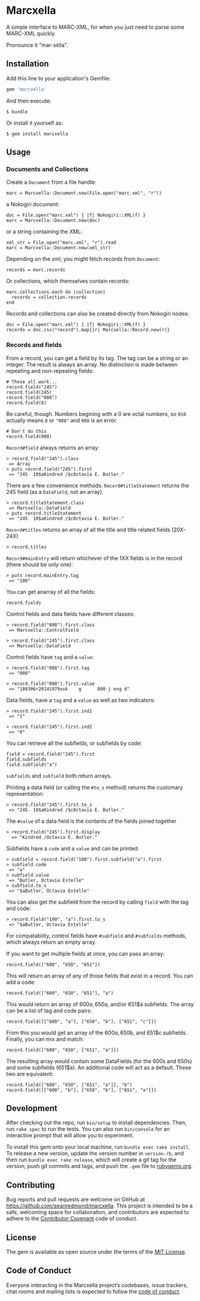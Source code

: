 # Marcxella

A simple interface to MARC-XML, for when you just need to parse some
MARC-XML quickly.

Pronounce it "mar-sélla".

## Installation

Add this line to your application's Gemfile:

```ruby
gem 'marcxella'
```

And then execute:

    $ bundle

Or install it yourself as:

    $ gem install marcxella

## Usage

### Documents and Collections

Create a `Document` from a file handle:

    marc = Marcxella::Document.new(File.open("marc.xml", "r"))
	
a Nokogiri document:

    doc = File.open("marc.xml") { |f| Nokogiri::XML(f) }
	marc = Marcxella::Document.new(doc)
	
or a string containing the XML:

    xml_str = File.open("marc.xml", "r").read
	marc = Marcxella::Document.new(xml_str)

Depending on the xml, you might fetch records from `Document`:

    records = marc.records

Or collections, which themselves contain records:

    marc.collections.each do |collection|
	  records = collection.records
	end
	
Records and collections can also be created directly from Nokogiri nodes:

    doc = File.open("marc.xml") { |f| Nokogiri::XML(f) }
    records = doc.css("record").map{|r| Marcxella::Record.new(r)}
	
### Records and fields

From a record, you can get a field by its tag. The tag can be a string or an
integer. The result is always an array. No distinction is made between repeating
and non-repeating fields:


    # These all work...
    record.field("245")
    record.field(245)
	record.field("008")
	record.field(8) 
	
Be careful, though. Numbers begining with a 0 are octal numbers, so `010` actually means `8` or `"008"` and `008` is an error. 

    # Don't do this
    record.field(008)

`Record#field` always returns an array:

    > record.field("245").class
     => Array
	> puts record.field("245").first
     => "245  10$aKindred /$cOctavia E. Butler."

There are a few convenience methods. `Record#titleStatement` returns the 245
field (as a `DataField`, not an array).

    > record.titleStatement.class
     => Marcxella::DataField
	> puts record.titleStatement
     => "245  10$aKindred /$cOctavia E. Butler."

`Record#titles` returns an array of all the title and title related fields
(20X-24X)
	
	> record.titles

`Record#mainEntry` will return whichever of the 1XX fields is in the record (there should be only one):

	> puts record.mainEntry.tag
     => "100"

You can get anarray of all the fields:

    record.fields

Control fields and data fields have different classes:

    > record.field("008").first.class
     => Marcxella::ControlField

    > record.field("245").first.class
     => Marcxella::DataField	 
	 
Control fields have `tag` and a `value`:

    > record.field("008").first.tag
     => "008"

    > record.field("008").first.value
     => "180306r20141979xxk    g      000 j eng d"
	 
Data fields, have a `tag` and a `value` as well as two indicators:

    > record.field("245").first.ind1
     => "1"

    > record.field("245").first.ind2
     => "0"

You can retrieve all the subfields, or subfields by code:

    field = record.field("245").first
	field.subfields
	field.subfield("a")

`subfields` and `subfield` both return arrays.
	
Printing a data field (or calling the `#to_s` method) returns the customary representation:

    > record.field("245").first.to_s
     => "245  10$aKindred /$cOctavia E. Butler."

The `#value` of a data field is the contents of the fields joined together

    > record.field("245").first.display
      => "Kindred /Octavia E. Butler."

Subfields have a `code` and a `value` and can be printed:

    > subfield = record.field("100").first.subfield("a").first
	> subfield.code
     => "a"
	> subfield.value
     => "Butler, Octavia Estelle"
	> subfield.to_s
     => "$aButler, Octavia Estelle"

You can also get the subfield from the record by calling `field` with
the tag and code:

    > record.field("100", "a").first.to_s
     => "$aButler, Octavia Estelle"

For compatability, control fields have `#subfield` and `#subfields` methods,
which always return an empty array.

If you want to get multiple fields at once, you can pass an array:

    record.field(["600", "650", "651"])
	
This will return an array of any of those fields that exist in a
record. You can add a code:

    record.field(["600", "650", "651"], "a")
	
This would return an array of 600$a, 650$a, and/or 651$a
subfields. The array can be a list of tag and code pairs:

    record.field([["600", "a"], ["650", "b"], ["651", "c"]])
	
From this you would get an array of the 600$a, 650$b, and 651$c
subfields. Finally, you can mix and match:

	record.field(["600", "650", ["651", "a"]])
	
The resulting array would contain some DataFields (for the 600s and
650s) and some subfields (651$a). An additional code will act as a
default. These two are equivalent:

	record.field(["600", "650", ["651", "a"]], "b")
    record.field([["600", "b"], ["650", "b"], ["651", "a"]])
	

## Development

After checking out the repo, run `bin/setup` to install dependencies. Then, run `rake spec` to run the tests. You can also run `bin/console` for an interactive prompt that will allow you to experiment.

To install this gem onto your local machine, run `bundle exec rake install`. To release a new version, update the version number in `version.rb`, and then run `bundle exec rake release`, which will create a git tag for the version, push git commits and tags, and push the `.gem` file to [rubygems.org](https://rubygems.org).

## Contributing

Bug reports and pull requests are welcome on GitHub at https://github.com/seanredmond/marcxella. This project is intended to be a safe, welcoming space for collaboration, and contributors are expected to adhere to the [Contributor Covenant](http://contributor-covenant.org) code of conduct.

## License

The gem is available as open source under the terms of the [MIT License](https://opensource.org/licenses/MIT).

## Code of Conduct

Everyone interacting in the Marcxella project’s codebases, issue trackers, chat rooms and mailing lists is expected to follow the [code of conduct](https://github.com/seanredmond/marcxella/blob/master/CODE_OF_CONDUCT.md).
